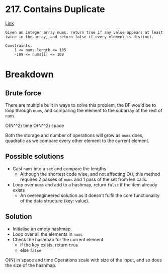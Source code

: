 # 217. Contains Duplicate
[Link](https://leetcode.com/problems/contains-duplicate/)

```
Given an integer array nums, return true if any value appears at least twice in the array, and return false if every element is distinct.

Constraints:
    1 <= nums.length <= 105
    -109 <= nums[i] <= 109
```

# Breakdown

## Brute force
There are multiple built in ways to solve this problem, the BF would be to loop through `nums`, and comparing the
element to the subarray of the rest of `nums`.

O(N^^2) time
O(N^^2) space

Both the storage and number of operations will grow as `nums` does, quadratic as we compare every other element to the
current element.

## Possible solutions
- Cast `nums` into a `set` and compare the lengths 
    - Although the shortest code wise, and not affecting O(), this method requires 2 passes of `nums` and 1 pass of the
      set from len calls.
- Loop over `nums` and add to a hashmap, return `false` if the item already exists
    - An overengineered solution as it doesn't fulfil the core functionality of the data structure (key: value).

## Solution
- Initialise an empty hashmap.
- Loop over all the elements in `nums`
- Check the hashmap for the current element
    - if the key exists, return `true`
    - else `false`

O(N) in space and time
Operations scale with size of the input, and so does the size of the hashmap.
